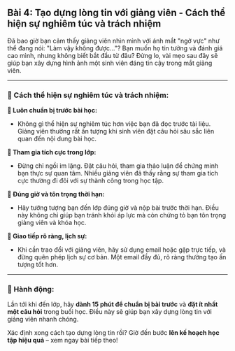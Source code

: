 ## Bài 4: Tạo dựng lòng tin với giảng viên - Cách thể hiện sự nghiêm túc và trách nhiệm

Đã bao giờ bạn cảm thấy giảng viên nhìn mình với ánh mắt "ngờ vực" như thể đang nói: "Làm vậy không được..."? Bạn muốn họ tin tưởng và đánh giá cao mình, nhưng không biết bắt đầu từ đâu? Đừng lo, vài mẹo sau đây sẽ giúp bạn xây dựng hình ảnh một sinh viên đáng tin cậy trong mắt giảng viên.

---

### 📌 Cách thể hiện sự nghiêm túc và trách nhiệm:

**🔹 Luôn chuẩn bị trước bài học:**
- Không gì thể hiện sự nghiêm túc hơn việc bạn đã đọc trước tài liệu. Giảng viên thường rất ấn tượng khi sinh viên đặt câu hỏi sâu sắc liên quan đến nội dung bài học.

**🔹 Tham gia tích cực trong lớp:**
- Đừng chỉ ngồi im lặng. Đặt câu hỏi, tham gia thảo luận để chứng minh bạn thực sự quan tâm. Nhiều giảng viên đã thấy rằng sự tham gia tích cực thường đi đôi với sự thành công trong học tập.

**🔹 Đúng giờ và tôn trọng thời hạn:**
- Hãy tưởng tượng bạn đến lớp đúng giờ và nộp bài trước thời hạn. Điều này không chỉ giúp bạn tránh khỏi áp lực mà còn chứng tỏ bạn tôn trọng giảng viên và khóa học.

**🔹 Giao tiếp rõ ràng, lịch sự:**
- Khi cần trao đổi với giảng viên, hãy sử dụng email hoặc gặp trực tiếp, và đừng quên phép lịch sự cơ bản. Một email đầy đủ, rõ ràng thường tạo ấn tượng tốt hơn.

---

### 🚀 Hành động:

Lần tới khi đến lớp, hãy **dành 15 phút để chuẩn bị bài trước** và **đặt ít nhất một câu hỏi** trong buổi học. Điều này sẽ giúp bạn xây dựng lòng tin với giảng viên nhanh chóng.

Xác định xong cách tạo dựng lòng tin rồi? Giờ đến bước **lên kế hoạch học tập hiệu quả** – xem ngay bài tiếp theo!
